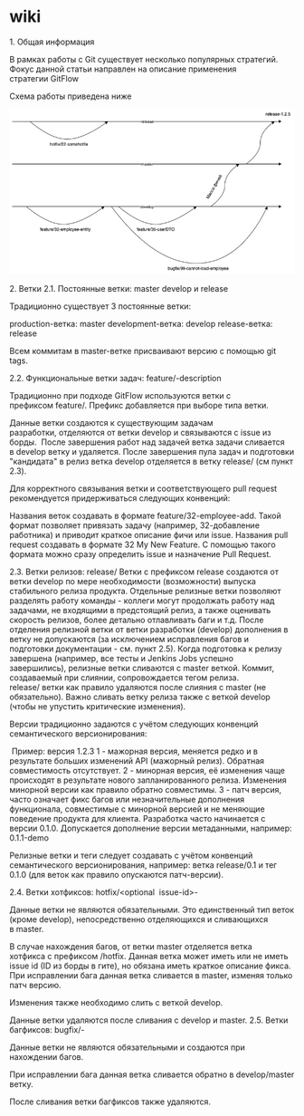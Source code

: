 # wiki


1. Общая информация

В рамках работы с Git существует несколько популярных стратегий. Фокус данной статьи направлен на описание применения стратегии GitFlow

Схема работы приведена ниже

![alt text](./data/git1.png)

2. Ветки
2.1. Постоянные ветки: master develop и release

Традиционно существует 3 постоянные ветки:

production-ветка: master
development-ветка: develop
release-ветка: release


Всем коммитам в master-ветке присваивают версию с помощью git tags. 

2.2. Функциональные ветки задач: feature/<issue-id>-description

Традиционно при подходе GitFlow используются ветки с префиксом feature/. Префикс добавляется при выборе типа ветки.

Данные ветки создаются к существующим задачам разработки, отделяются от ветки develop и связываются с issue из борды. 
После завершения работ над задачей ветка задачи сливается в develop ветку и удаляется.
После завершения пула задач и подготовки "кандидата" в релиз ветка develop отделяется в ветку release/<release-tag> (см пункт 2.3).

Для корректного связывания ветки и соответствующего pull request рекомендуется придерживаться следующих конвенций:

Названия веток создавать в формате feature/32-employee-add. Такой формат позволяет привязать задачу (например, 32-добавление работника) и приводит краткое описание фичи или issue.
Названия pull request создавать в формате 32 My New Feature. С помощью такого формата можно сразу определить issue и назначение Pull Request.

2.3. Ветки релизов: release/<release-tag>
Ветки с префиксом release создаются от ветки develop по мере необходимости (возможности) выпуска стабильного релиза продукта.
Отдельные релизные ветки позволяют разделять работу команды - коллеги могут продолжать работу над задачами, не входящими в предстоящий релиз, а также оценивать скорость релизов, более детально отлавливать баги и т.д.
После отделения релизной ветки от ветки разработки (develop) дополнения в ветку не допускаются (за исключением исправления багов и подготовки документации - см. пункт 2.5).
Когда подготовка к релизу завершена (например, все тесты и Jenkins Jobs успешно завершились), релизные ветки сливаются с master веткой. Коммит, создаваемый при слиянии, сопровождается тегом релиза. 
release/ ветки как правило удаляются после слияния с master (не обязательно).
Важно сливать ветку релиза также с веткой develop (чтобы не упустить критические изменения).

Версии традиционно задаются с учётом следующих конвенций семантического версионирования:

 Пример: версия 1.2.3
1 - мажорная версия, меняется редко и в результате больших изменений API (мажорный релиз). Обратная совместимость отсутствует.
2 - минорная версия, её изменения чаще происходят в результате нового запланированного релиза. Изменения минорной версии как правило обратно совместимы.
3 - патч версия, часто означает фикс багов или незначительные дополнения функционала, совместимые с минорной версией и не меняющие поведение продукта для клиента.
Разработка часто начинается с версии 0.1.0.
Допускается дополнение версии метаданными, например: 0.1.1-demo

Релизные ветки и теги следует создавать с учётом конвенций семантического версионирования, например: ветка release/0.1 и тег 0.1.0 (для веток как правило опускаются патч-версии).

2.4. Ветки хотфиксов: hotfix/<optional  issue-id>-<description>

Данные ветки не являются обязательными. Это единственный тип веток (кроме develop), непосредственно отделяющихся и сливающихся в master.

В случае нахождения багов, от ветки master отделяется ветка хотфикса с префиксом /hotfix. Данная ветка может иметь или не иметь issue id (ID из борды в гите), но обязана иметь краткое описание фикса.
При исправлении бага данная ветка сливается в master, изменяя только патч версию.

Изменения также необходимо слить с веткой develop.

Данные ветки удаляются после сливания с develop и master.
2.5. Ветки багфиксов: bugfix/<issue id>-<description>

Данные ветки не являются обязательными и создаются при нахождении багов.

При исправлении бага данная ветка сливается обратно в develop/master ветку.

После сливания ветки багфиксов также удаляются.
